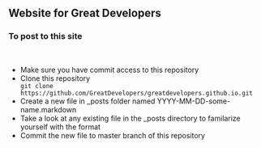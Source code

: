 Website for Great Developers
---------------------------

<h3>To post to this site</h3></br>
<ul>
<li>Make sure you have commit access to this repository</li>
<li>Clone this repository</li>
<code>git clone https://github.com/GreatDevelopers/greatdevelopers.github.io.git</code>
<li>Create a new file in _posts folder named YYYY-MM-DD-some-name.markdown</li>
<li>Take a look at any existing file in the _posts directory to familarize yourself with the format</li>
<li>Commit the new file to master branch of this repository</li>
</ul>

